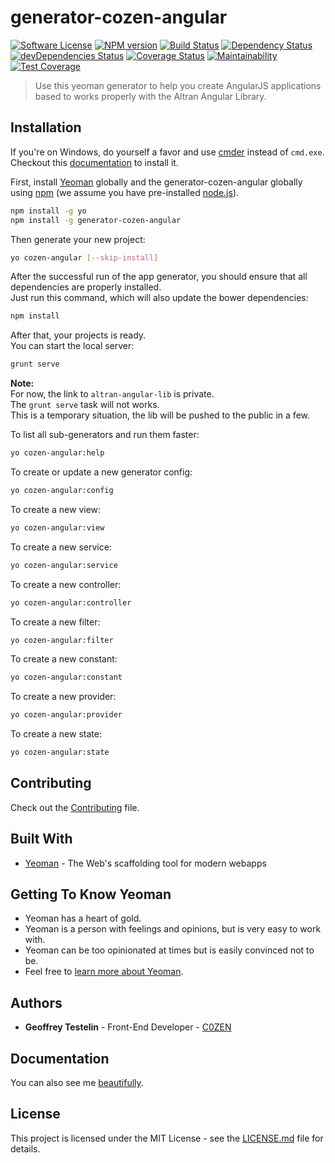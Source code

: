 # generator-cozen-angular 
[![Software License][license-image]](LICENSE) [![NPM version][npm-image]][npm-url] [![Build Status][travis-image]][travis-url] [![Dependency Status][daviddm-image]][daviddm-url] [![devDependencies Status][daviddm-dev-image]][daviddm-dev-url] [![Coverage Status][coveralls-image]][coveralls-url] [![Maintainability][code-climate-maintainability-image]][code-climate-maintainability-url] [![Test Coverage][code-climate-coverage-image]][code-climate-coverage-url]
> Use this yeoman generator to help you create AngularJS applications based to works properly with the Altran Angular Library.

## Installation

If you're on Windows, do yourself a favor and use [cmder](http://cmder.net/) instead of `cmd.exe`.  
Checkout this [documentation](https://c0zen.github.io/angular-wiki/cmder/install/) to install it.

First, install [Yeoman](http://yeoman.io) globally and the generator-cozen-angular globally using [npm](https://www.npmjs.com/) (we assume you have pre-installed [node.js](https://nodejs.org/)).

```bash
npm install -g yo
npm install -g generator-cozen-angular
```

Then generate your new project:

```bash
yo cozen-angular [--skip-install]
```

After the successful run of the app generator, you should ensure that all dependencies are properly installed.  
Just run this command, which will also update the bower dependencies:

```bash
npm install
```

After that, your projects is ready.  
You can start the local server:

```bash
grunt serve
```

**Note:**  
For now, the link to `altran-angular-lib` is private.  
The `grunt serve` task will not works.  
This is a temporary situation, the lib will be pushed to the public in a few.

To list all sub-generators and run them faster:

```bash
yo cozen-angular:help
```

To create or update a new generator config:

```bash
yo cozen-angular:config
```

To create a new view:

```bash
yo cozen-angular:view
```

To create a new service:

```bash
yo cozen-angular:service
```

To create a new controller:

```bash
yo cozen-angular:controller
```

To create a new filter:

```bash
yo cozen-angular:filter
```

To create a new constant:

```bash
yo cozen-angular:constant
```

To create a new provider:

```bash
yo cozen-angular:provider
```

To create a new state:

```bash
yo cozen-angular:state
```

## Contributing

Check out the [Contributing](CONTRIBUTING.md) file.

## Built With

* [Yeoman](http://yeoman.io/) - The Web's scaffolding tool for modern webapps

## Getting To Know Yeoman

* Yeoman has a heart of gold.
* Yeoman is a person with feelings and opinions, but is very easy to work with.
* Yeoman can be too opinionated at times but is easily convinced not to be.
* Feel free to [learn more about Yeoman](http://yeoman.io/).

## Authors

* **Geoffrey Testelin** - Front-End Developer - [C0ZEN](https://github.com/C0ZEN)

## Documentation

You can also see me [beautifully](https://c0zen.github.io/generator-cozen-angular/).

## License

This project is licensed under the MIT License - see the [LICENSE.md](LICENSE.md) file for details.

[license-image]: https://img.shields.io/badge/license-MIT-brightgreen.svg?style=flat
[npm-image]: https://badge.fury.io/js/generator-cozen-angular.svg
[npm-url]: https://npmjs.org/package/generator-cozen-angular
[travis-image]: https://travis-ci.org/C0ZEN/generator-cozen-angular.svg?branch=master
[travis-url]: https://travis-ci.org/C0ZEN/generator-cozen-angular
[daviddm-image]: https://david-dm.org/C0ZEN/generator-cozen-angular/status.svg
[daviddm-url]: https://david-dm.org/C0ZEN/generator-cozen-angular
[daviddm-dev-image]: https://david-dm.org/C0ZEN/generator-cozen-angular/dev-status.svg
[daviddm-dev-url]: https://david-dm.org/C0ZEN/generator-cozen-angular?type=dev
[coveralls-image]: https://coveralls.io/repos/github/C0ZEN/generator-cozen-angular/badge.svg?branch=master
[coveralls-url]: https://coveralls.io/github/C0ZEN/generator-cozen-angular?branch=master
[code-climate-maintainability-image]: https://api.codeclimate.com/v1/badges/f44fecff6e1c0ba26bf9/maintainability
[code-climate-maintainability-url]: https://codeclimate.com/github/C0ZEN/generator-cozen-angular/maintainability
[code-climate-coverage-image]: https://api.codeclimate.com/v1/badges/f44fecff6e1c0ba26bf9/test_coverage
[code-climate-coverage-url]: https://codeclimate.com/github/C0ZEN/generator-cozen-angular/test_coverage